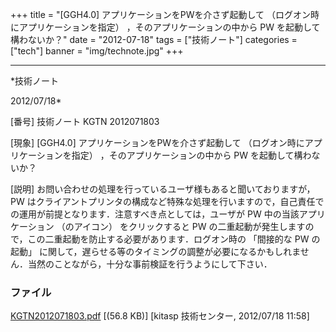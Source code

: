 ﻿+++
title = "[GGH4.0] アプリケーションをPWを介さず起動して （ログオン時にアプリケーションを指定） ，そのアプリケーションの中から PW を起動して構わないか？"
date = "2012-07-18"
tags = ["技術ノート"]
categories = ["tech"]
banner = "img/technote.jpg"
+++

-----------------------------------------------------------------------------------------------------------------------------

*技術ノート

2012/07/18*


[番号]
技術ノート KGTN 2012071803

[現象]
[GGH4.0] アプリケーションをPWを介さず起動して
（ログオン時にアプリケーションを指定） ，そのアプリケーションの中から PW
を起動して構わないか？

[説明]
お問い合わせの処理を行っているユーザ様もあると聞いておりますが， PW
はクライアントプリンタの構成など特殊な処理を行いますので，自己責任での運用が前提となります．注意すべき点としては，ユーザが
PW 中の当該アプリケーション （のアイコン） をクリックすると PW
の二重起動が発生しますので，この二重起動を防止する必要があります．ログオン時の
「間接的な PW の起動」
に関して，遅らせる等のタイミングの調整が必要になるかもしれません．当然のことながら，十分な事前検証を行うようにして下さい．


### ファイル

 
 


[KGTN2012071803.pdf](http://techreport.kitasp.net/attachments/download/945/KGTN2012071803.pdf)
 [(56.8 KB)] [kitasp 技術センター, 2012/07/18
11:58]


 


 

